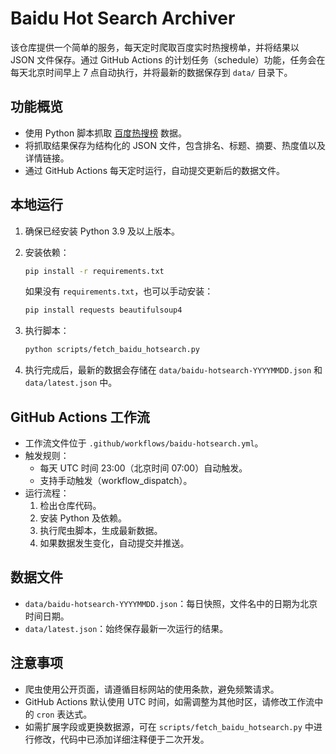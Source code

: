 # Baidu Hot Search Archiver

该仓库提供一个简单的服务，每天定时爬取百度实时热搜榜单，并将结果以 JSON 文件保存。通过 GitHub Actions 的计划任务（schedule）功能，任务会在每天北京时间早上 7 点自动执行，并将最新的数据保存到 `data/` 目录下。

## 功能概览

- 使用 Python 脚本抓取 [百度热搜榜](https://top.baidu.com/board?tab=realtime) 数据。
- 将抓取结果保存为结构化的 JSON 文件，包含排名、标题、摘要、热度值以及详情链接。
- 通过 GitHub Actions 每天定时运行，自动提交更新后的数据文件。

## 本地运行

1. 确保已经安装 Python 3.9 及以上版本。
2. 安装依赖：

   ```bash
   pip install -r requirements.txt
   ```

   如果没有 `requirements.txt`，也可以手动安装：

   ```bash
   pip install requests beautifulsoup4
   ```

3. 执行脚本：

   ```bash
   python scripts/fetch_baidu_hotsearch.py
   ```

4. 执行完成后，最新的数据会存储在 `data/baidu-hotsearch-YYYYMMDD.json` 和 `data/latest.json` 中。

## GitHub Actions 工作流

- 工作流文件位于 `.github/workflows/baidu-hotsearch.yml`。
- 触发规则：
  - 每天 UTC 时间 23:00（北京时间 07:00）自动触发。
  - 支持手动触发（workflow_dispatch）。
- 运行流程：
  1. 检出仓库代码。
  2. 安装 Python 及依赖。
  3. 执行爬虫脚本，生成最新数据。
  4. 如果数据发生变化，自动提交并推送。

## 数据文件

- `data/baidu-hotsearch-YYYYMMDD.json`：每日快照，文件名中的日期为北京时间日期。
- `data/latest.json`：始终保存最新一次运行的结果。

## 注意事项

- 爬虫使用公开页面，请遵循目标网站的使用条款，避免频繁请求。
- GitHub Actions 默认使用 UTC 时间，如需调整为其他时区，请修改工作流中的 `cron` 表达式。
- 如需扩展字段或更换数据源，可在 `scripts/fetch_baidu_hotsearch.py` 中进行修改，代码中已添加详细注释便于二次开发。
